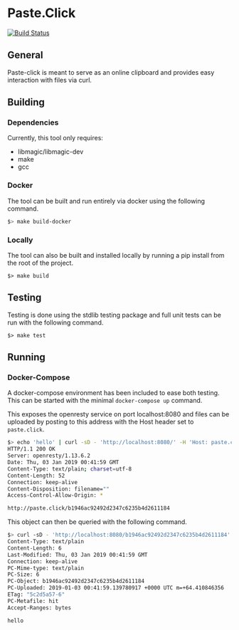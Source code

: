 Paste.Click
===========

[![Build Status](https://travis-ci.org/PacketFire/paste-click.svg?branch=master)](https://travis-ci.org/PacketFire/paste-click)

## General
Paste-click is meant to serve as an online clipboard and provides easy interaction with files via curl.

## Building

### Dependencies
Currently, this tool only requires:

- libmagic/libmagic-dev
- make
- gcc

### Docker
The tool can be built and run entirely via docker using the following command.

```sh
$> make build-docker
```

### Locally
The tool can also be built and installed locally by running a pip install from the root of the project.

```
$> make build
```

## Testing
Testing is done using the stdlib testing package and full unit tests can be run with the following command.

```
$> make test
```

## Running
### Docker-Compose
A docker-compose environment has been included to ease both testing. This can be started with the minimal `docker-compose up` command.

This exposes the openresty service on port localhost:8080 and files can be uploaded by posting to this address with the Host header set to `paste.click`.

```sh
$> echo 'hello' | curl -sD - 'http://localhost:8080/' -H 'Host: paste.click' --data-binary @-
HTTP/1.1 200 OK
Server: openresty/1.13.6.2
Date: Thu, 03 Jan 2019 00:41:59 GMT
Content-Type: text/plain; charset=utf-8
Content-Length: 52
Connection: keep-alive
Content-Disposition: filename=""
Access-Control-Allow-Origin: *

http://paste.click/b1946ac92492d2347c6235b4d2611184
```

This object can then be queried with the following command.

```sh
$> curl -sD - 'http://localhost:8080/b1946ac92492d2347c6235b4d2611184' -H 'Host: paste.click'
Content-Type: text/plain
Content-Length: 6
Last-Modified: Thu, 03 Jan 2019 00:41:59 GMT
Connection: keep-alive
PC-Mime-type: text/plain
PC-Size: 6
PC-Object: b1946ac92492d2347c6235b4d2611184
PC-Uploaded: 2019-01-03 00:41:59.139780917 +0000 UTC m=+64.410846356
ETag: "5c2d5a57-6"
PC-Metafile: hit
Accept-Ranges: bytes

hello
```
